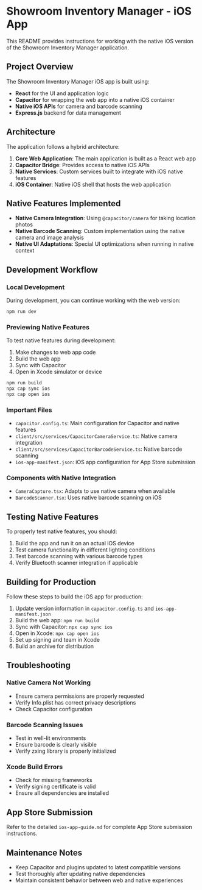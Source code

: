 # Showroom Inventory Manager - iOS App

This README provides instructions for working with the native iOS version of the Showroom Inventory Manager application.

## Project Overview

The Showroom Inventory Manager iOS app is built using:

- **React** for the UI and application logic
- **Capacitor** for wrapping the web app into a native iOS container
- **Native iOS APIs** for camera and barcode scanning
- **Express.js** backend for data management

## Architecture

The application follows a hybrid architecture:

1. **Core Web Application**: The main application is built as a React web app
2. **Capacitor Bridge**: Provides access to native iOS APIs
3. **Native Services**: Custom services built to integrate with iOS native features
4. **iOS Container**: Native iOS shell that hosts the web application

## Native Features Implemented

- **Native Camera Integration**: Using `@capacitor/camera` for taking location photos
- **Native Barcode Scanning**: Custom implementation using the native camera and image analysis
- **Native UI Adaptations**: Special UI optimizations when running in native context

## Development Workflow

### Local Development

During development, you can continue working with the web version:

```bash
npm run dev
```

### Previewing Native Features

To test native features during development:

1. Make changes to web app code
2. Build the web app
3. Sync with Capacitor
4. Open in Xcode simulator or device

```bash
npm run build
npx cap sync ios
npx cap open ios
```

### Important Files

- `capacitor.config.ts`: Main configuration for Capacitor and native features
- `client/src/services/CapacitorCameraService.ts`: Native camera integration
- `client/src/services/CapacitorBarcodeService.ts`: Native barcode scanning
- `ios-app-manifest.json`: iOS app configuration for App Store submission

### Components with Native Integration

- `CameraCapture.tsx`: Adapts to use native camera when available
- `BarcodeScanner.tsx`: Uses native barcode scanning on iOS

## Testing Native Features

To properly test native features, you should:

1. Build the app and run it on an actual iOS device
2. Test camera functionality in different lighting conditions
3. Test barcode scanning with various barcode types
4. Verify Bluetooth scanner integration if applicable

## Building for Production

Follow these steps to build the iOS app for production:

1. Update version information in `capacitor.config.ts` and `ios-app-manifest.json`
2. Build the web app: `npm run build`
3. Sync with Capacitor: `npx cap sync ios`
4. Open in Xcode: `npx cap open ios`
5. Set up signing and team in Xcode
6. Build an archive for distribution

## Troubleshooting

### Native Camera Not Working
- Ensure camera permissions are properly requested
- Verify Info.plist has correct privacy descriptions
- Check Capacitor configuration

### Barcode Scanning Issues
- Test in well-lit environments
- Ensure barcode is clearly visible
- Verify zxing library is properly initialized

### Xcode Build Errors
- Check for missing frameworks
- Verify signing certificate is valid
- Ensure all dependencies are installed

## App Store Submission

Refer to the detailed `ios-app-guide.md` for complete App Store submission instructions.

## Maintenance Notes

- Keep Capacitor and plugins updated to latest compatible versions
- Test thoroughly after updating native dependencies
- Maintain consistent behavior between web and native experiences